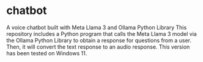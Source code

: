 # chatbot
A voice chatbot built with Meta Llama 3 and Ollama Python Library  This repository includes a Python program that calls the Meta Llama 3 model via the Ollama Python Library to obtain a response for questions from a user. Then, it will convert the text response to an audio response. This version has been tested on Windows 11.
